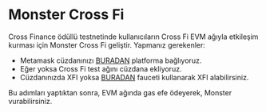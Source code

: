 # Monster Cross Fi

Cross Finance ödüllü testnetinde kullanıcıların Cross Fi EVM ağıyla etkileşim kurması için Monster Cross Fi geliştir. Yapmanız gerekenler:

- Metamask cüzdanınızı [BURADAN](#) platforma bağlıyoruz.
- Eğer yoksa Cross Fi test ağını cüzdana ekliyoruz.
- Cüzdanınızda XFI yoksa [BURADAN](https://testnet-faucet-nft.vercel.app/) fauceti kullanarak XFI alabilirsiniz.

Bu adımları yaptıktan sonra, EVM ağında gas efe ödeyerek, Monster vurabilirsiniz.
